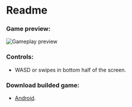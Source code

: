 # Readme

### Game preview:

![Gameplay preview](https://dev.holy-games.space/screen_record.gif)

### Controls:

- WASD or swipes in bottom half of the screen.

### Download builded game:

- [Android](https://dev.holy-games.space/qst_0.7(1).apk).
